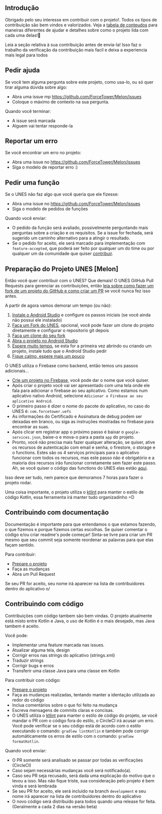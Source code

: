 
## Introdução
Obrigado pelo seu interesse em contribuir com o projeto!. Todos os tipos de contribuição são bem vindos e valorizados. Veja a [tabela de conteudos](#toc) para maneiras diferentes de ajudar e detalhes sobre como o projeto lida com cada uma delas!📝

Leia a seção relativa à sua contribuição antes de envia-la! Isso faz o trabalho da verificação da contribuição mais facil e deixa a experiencia mais legal para todos

## Pedir ajuda

Se você tem alguma pergunta sobre este projeto, como usa-lo, ou só quer tirar alguma dúvida sobre algo:

* Abra uma issue mp https://github.com/ForceTower/Melon/issues
* Coloque o máximo de contexto na sua pergunta.

Quando você terminar:

* A issue será marcada
* Alguem vai tentar responde-la

## Reportar um erro

Se você encontrar um erro no projeto:

* Abra uma issue no https://github.com/ForceTower/Melon/issues
* Siga o modelo de reportar erro :)

## Pedir uma função

Se o UNES não faz algo que você queria que ele fizesse:

* Abra uma issue no https://github.com/ForceTower/Melon/issues
* Siga o modelo de pedidos de funções

Quando você enviar:

* O pedido da função será avaliado, possivelmente perguntando mais perguntas sobre a criação e os requisitos. Se a issue for fechada, será sugerido um caminho alternativo para a atingir o resultado.
* Se o pedido for aceito, ele será marcado para implementação com `feature-accepted`, que poderá ser feito por qualquer um do time ou por qualquer um da comunidade que quiser [contribuir](#contribute-code).

## Preparação do Projeto UNES [Melon]

Então você quer contribuir com o UNES? Que demais! O UNES GitHub Pull Requests para gerenciar as contribuições, então [leia sobre como fazer um fork de um projeto do GitHub e como criar um PR](https://guides.github.com/activities/forking) se você nunca fez isso antes.

A partir de agora vamos demorar um tempo (ou não):
 1. [Instale o Android Studio](https://developer.android.com/studio/) e configure os passos iniciais (se você ainda não possui ele instalado)
 2. [Faça um Fork do UNES](https://guides.github.com/activities/forking/#fork), opcional, você pode fazer um clone do projeto diretamente e configurar o repositorio git depois
 3. [Faça um clone do seu fork](https://help.github.com/articles/cloning-a-repository/)
 4. [Abra o projeto no Android Studio](https://github.com/dogriffiths/HeadFirstAndroid/wiki/How-to-open-a-project-in-Android-Studio)
 5. [Espere muito tempo](https://www.youtube.com/watch?v=BdhGQMDjBSQ), se esta for a primeira vez abrindo ou criando um projeto, instale tudo que o Android Studio pedir
 6. [Fique calmo, espere mais um pouco](https://www.youtube.com/watch?v=dQw4w9WgXcQ)
 
O UNES utiliza o Firebase como backend, então temos uns passos adicionais...

* [Crie um projeto no Firebase](https://console.firebase.google.com/), você pode dar o nome que você quiser.
* Após criar o projeto você vai ser apresentado com uma tela onde ele fala para adicionar o firebase ao seu aplicativo. Como estamos num aplicativo nativo Android, selecione `Adicionar o Firebase ao seu aplicativo Android`.
* O primeiro passo é dizer o nome do pacote do aplicativo, no caso do UNES é: `com.forcetower.uefs`
* As informações do Certificado e Assinatura de debug podem ser deixadas em branco, ou siga as instruções mostradas no firebase para encontrar as suas.
* Após clicar em registrar app o próximo passo é baixar o `google-services.json`, baixe-o e mova-o para a pasta `app` do projeto.
* Pronto, você não precisa mais fazer qualquer alteração, se quiser, ative os recursos de autenticação com email e senha, o firestore, o storage e o functions. Estes são os 4 serviços principais para o aplicativo funcionar com todos os recursos, mas este passo não é obrigatório e a maioria dos recursos irão funcionar corretamente sem fazer este passo. Ah, se você quiser o código das functions do UNES elas estão [aqui](https://github.com/ForceTower/FireMelon).

Isso deve ser tudo, nem parece que demoramos 7 horas para fazer o projeto rodar.

Uma coisa importante, o projeto utiliza o [ktlint](https://ktlint.github.io/) para manter o estilo de código Kotlin, essa ferramenta irá manter tudo organizadinho =D

## Contribuindo com documentação
Documentação é importante para que entendamos o que estamos fazendo, o que fizemos e porque fizemos certas escolhas.
Se quiser comentar o código e/ou criar readme's pode começar!
Sinta-se livre para criar um PR mesmo que seu commit seja somente reordenar as palavras para que elas façam sentido.

Para contribuir:
* [Prepare o projeto](#project-setup)
* Faça as mudanças
* Abra um Pull Request

Se seu PR for aceito, seu nome irá aparecer na lista de contribuidores dentro do aplicativo o/

## Contribuindo com código
Contribuições com código tambem são bem vindas.
O projeto atualmente está misto entre Kotlin e Java, o uso de Kotlin é o mais desejado, mas Java tambem é aceito.

Você pode:
* Implementar uma feature marcada nas issues.
* Atualizar alguma tela, design
* Corrigir erros nas strings do aplicativo (strings.xml)
* Traduzir strings
* Corrigir bugs e erros
* Transferir uma classe Java para uma classe em Kotlin

Para contribuir com código:
* [Prepare o projeto](#project-setup)
* Faça as mudanças realizadas, tentando manter a identação utilizada ao redor do código
* Inclua comentários sobre o que foi feito na mudança
* Escreva mensagens de commits claras e concisas.
* O UNES utiliza o [ktlint](https://ktlint.github.io/) para manter o estilo de código do projeto, se você mandar o PR com o código fora do estilo, o CircleCI irá acusar um erro. Você pode verificar se o seu código está de acordo com o estilo executando o comando: `gradlew lintKotlin` e também pode corrigir automáticamente os erros de estilo com o comando: `gradlew formatKotlin`.

Quando você enviar:
* O PR somente será analisado se passar por todas as verificações (CircleCI)
* Caso sejam necessárias mudanças você será notificado(a).
* Caso seu PR seja recusado, será dada uma explicação do motivo que o levou a isso. Mas não fique triste, sua consideração pelo projeto é bem vinda e será lembrada
* Se seu PR for aceito, ele será incluido na branch `development` e seu nome irá aparecer na lista de contribuidores dentro do aplicativo
* O novo código será distribuído para todos quando uma release for feita. (Geralmente a cada 2 dias na versão beta)

